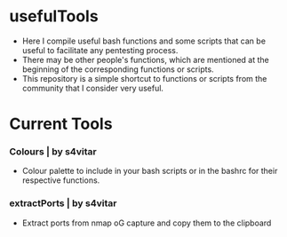 # usefulTools
- Here I compile useful bash functions and some scripts that can be useful to facilitate any pentesting process.
- There may be other people's functions, which are mentioned at the beginning of the corresponding functions or scripts.
- This repository is a simple shortcut to functions or scripts from the community that I consider very useful.

# Current Tools
### Colours | by s4vitar
- Colour palette to include in your bash scripts or in the bashrc for their respective functions.
### extractPorts | by s4vitar
- Extract ports from nmap oG capture and copy them to the clipboard
